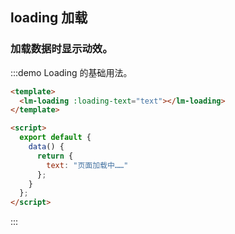 ## loading 加载

### 加载数据时显示动效。

:::demo Loading 的基础用法。

```html
<template>
  <lm-loading :loading-text="text"></lm-loading>
</template>

<script>
  export default {
    data() {
      return {
        text: "页面加载中……"
      };
    }
  };
</script>
```

:::
